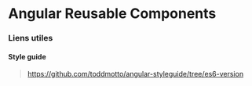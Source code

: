 # Angular Reusable Components


### Liens utiles

#### Style guide
> https://github.com/toddmotto/angular-styleguide/tree/es6-version
